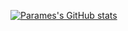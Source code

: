 [![Parames's GitHub stats](https://github-readme-stats.vercel.app/api?username=m4xexp)](https://github.com/anuraghazra/github-readme-stats)
